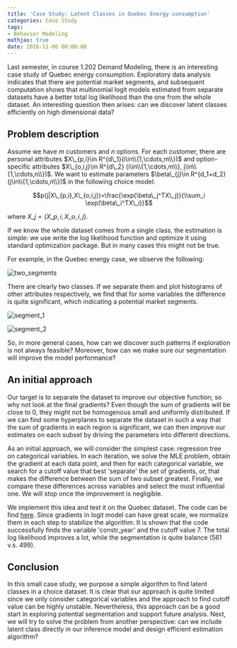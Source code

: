 ```yaml
---
title: 'Case Study: Latent Classes in Quebec Energy consumption'
categories: Case Study
tags:
- Behavior Modeling
mathjax: true
date: 2016-11-06 00:00:00
---
```


Last semester, in course 1.202 Demand Modeling, there is an interesting case study of Quebec energy consumption. Exploratory data analysis indicates that there are potential market segments, and subsequent computation shows that multinomial logit models estimated from separate datasets have a better total log likelihood than the one from the whole dataset. An interesting question then arises: can we discover latent classes efficiently on high dimensional data?

<!--more-->

## Problem description

Assume we have $m$ customers and $n$ options. For each customer, there are personal attributes $X\_{p,i}\in R^{d\_1}(i\in\\{1,\cdots,m\\})$ and option-specific attributes $X\_{o,i,j}\in R^{d\_2} (i\in\\{1,\cdots,m\\}, j\in\\{1,\cdots,n\\})$. We want to estimate parameters $\beta\_{j}\in R^{d_1+d_2} (j\in\\{1,\cdots,n\\})$ in the following choice model:

$$p(j|X\_{p,i},X\_{o,i,j})=\frac{\exp(\beta\_j^TX\_j)}{\\sum_i \exp(\beta\_i^TX\_i)}$$

where $X\_j=(X\_{p,i},X\_{o,i,j})$.

If we know the whole dataset comes from a single class, the estimation is simple: we use write the log likelihood function and optimize it using standard optimization package. But in many cases this might not be true.

For example, in the Quebec energy case, we observe the following:

![two_segments](/blogs/images/latent_class_1.png)

There are clearly two classes. If we separate them and plot histograms of other attributes respectively, we find that for some variables the difference is quite significant, which indicating a potential market segments.

![segment_1](/blogs/images/latent_class_2.png)

![segment_2](/blogs/images/latent_class_3.png)

So, in more general cases, how can we discover such patterns if exploration is not always feasible? Moreover, how can we make sure our segmentation will improve the model performance?

## An initial approach

Our target is to separate the dataset to improve our objective function; so why not look at the final gradients? Even though the sum of gradients will be close to 0, they might not be homogenous small and uniformly distributed. If we can find some hyperplanes to separate the dataset in such a way that the sum of gradients in each region is significant, we can then improve our estimates on each subset by driving the parameters into different directions.

As an initial approach, we will consider the simplest case: regression tree on categorical variables. In each iteration, we solve the MLE problem, obtain the gradient at each data point, and then for each categorical variable, we search for a cutoff value that best 'separate' the set of gradients, or, that makes the difference between the sum of two subset greatest. Finally, we compare these differences across variables and select the most influential one. We will stop once the improvement is negligible.

We implement this idea and test it on the Quebec dataset. The code can be find [here](https://github.com/hanqiu92/latent_class_choice_model/blob/master/categorical_variable.py). Since gradients in logit model can have great scale, we normalize them in each step to stabilize the algorithm. It is shown that the code successfully finds the variable 'constr_year' and the cutoff value 7. The total log likelihood improves a lot, while the segmentation is quite balance (561 v.s. 499).

## Conclusion

In this small case study, we purpose a simple algorithm to find latent classes in a choice dataset. It is clear that our approach is quite limited since we only consider categorical variables and the approach to find cutoff value can be highly unstable. Nevertheless, this approach can be a good start in exploring potential segmentation and support future analysis. Next, we will try to solve the problem from another perspective: can we include latent class directly in our inference model and design efficient estimation algorithm?
